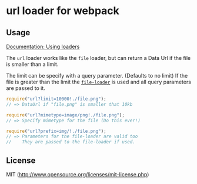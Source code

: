 # url loader for webpack

## Usage

[Documentation: Using loaders](http://webpack.github.io/docs/using-loaders.html)

The `url` loader works like the `file` loader, but can return a Data Url if the file is smaller than a limit.

The limit can be specify with a query parameter. (Defaults to no limit)
If the file is greater than the limit the [`file-loader`](https://github.com/webpack/file-loader) is used and all query parameters are passed to it.

``` javascript
require("url?limit=10000!./file.png");
// => DataUrl if "file.png" is smaller that 10kb

require("url?mimetype=image/png!./file.png");
// => Specify mimetype for the file (Do this ever!)

require("url?prefix=img/!./file.png");
// => Parameters for the file-loader are valid too
//    They are passed to the file-loader if used.
```

## License

MIT (http://www.opensource.org/licenses/mit-license.php)
